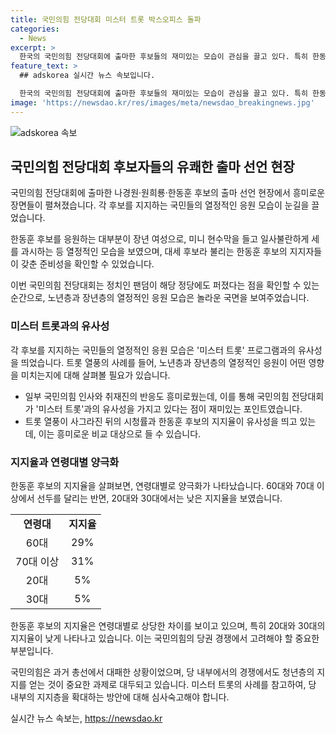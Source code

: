 ```yaml
---
title: 국민의힘 전당대회 미스터 트롯 박스오피스 돌파
categories:
  - News
excerpt: >
  한국의 국민의힘 전당대회에 출마한 후보들의 재미있는 모습이 관심을 끌고 있다. 특히 한동훈 후보를 지지하는 장년 여성들의 열렬한 응원과 지지자들의 열기가 돋보였다. 이에 따라 인기 예능 프로그램 미스터 트롯과의 유사성이 논의되며, 한동훈 후보의 연령대별 지지율이 양극화되고 있는 상황이 소개되고 있다. 국민의힘의 당권 경쟁과 2030세대의 지지세 회복에 대한 관심이 집중되고 있다.
feature_text: >
  ## adskorea 실시간 뉴스 속보입니다.

  한국의 국민의힘 전당대회에 출마한 후보들의 재미있는 모습이 관심을 끌고 있다. 특히 한동훈 후보를 지지하는 장년 여성들의 열렬한 응원과 지지자들의 열기가 돋보였다. 이에 따라 인기 예능 프로그램 미스터 트롯과의 유사성이 논의되며, 한동훈 후보의 연령대별 지지율이 양극화되고 있는 상황이 소개되고 있다. 국민의힘의 당권 경쟁과 2030세대의 지지세 회복에 대한 관심이 집중되고 있다.
image: 'https://newsdao.kr/res/images/meta/newsdao_breakingnews.jpg'
---
```


<p><img src="https://newsdao.kr/res/images/meta/newsdao_breakingnews.jpg" alt="adskorea 속보" /></p>

<h2 data-ke-size="size26">국민의힘 전당대회 후보자들의 유쾌한 출마 선언 현장</h2>

<p>국민의힘 전당대회에 출마한 나경원·원희룡·한동훈 후보의 출마 선언 현장에서 흥미로운 장면들이 펼쳐졌습니다. 각 후보를 지지하는 국민들의 열정적인 응원 모습이 눈길을 끌었습니다.</p>

<p data-ke-size="size16">한동훈 후보를 응원하는 대부분이 장년 여성으로, 미니 현수막을 들고 일사불란하게 세를 과시하는 등 열정적인 모습을 보였으며, 대세 후보라 불리는 한동훈 후보의 지지자들이 갖춘 준비성을 확인할 수 있었습니다.</p>

<p data-ke-size="size16">이번 국민의힘 전당대회는 정치인 팬덤이 해당 정당에도 퍼졌다는 점을 확인할 수 있는 순간으로, 노년층과 장년층의 열정적인 응원 모습은 놀라운 국면을 보여주었습니다.</p>

<h3 data-ke-size="size24">미스터 트롯과의 유사성</h3>

<p>각 후보를 지지하는 국민들의 열정적인 응원 모습은 '미스터 트롯' 프로그램과의 유사성을 띄었습니다. 트롯 열풍의 사례를 들어, 노년층과 장년층의 열정적인 응원이 어떤 영향을 미치는지에 대해 살펴볼 필요가 있습니다.</p>

<ul>
  <li>일부 국민의힘 인사와 취재진의 반응도 흥미로웠는데, 이를 통해 국민의힘 전당대회가 '미스터 트롯'과의 유사성을 가지고 있다는 점이 재미있는 포인트였습니다.</li>
  <li>트롯 열풍이 사그라진 뒤의 시청률과 한동훈 후보의 지지율이 유사성을 띄고 있는데, 이는 흥미로운 비교 대상으로 들 수 있습니다.</li>
</ul>

<h3 data-ke-size="size24">지지율과 연령대별 양극화</h3>

<p>한동훈 후보의 지지율을 살펴보면, 연령대별로 양극화가 나타났습니다. 60대와 70대 이상에서 선두를 달리는 반면, 20대와 30대에서는 낮은 지지율을 보였습니다.</p>

<table>
  <tr>
    <td style="text-align: center; height: 17px;"><b>연령대</b></td>
    <td style="text-align: center; height: 17px;"><b>지지율</b></td>
  </tr>
  <tr>
    <td style="text-align: center; height: 17px;">60대</td>
    <td style="text-align: center; height: 17px;">29%</td>
  </tr>
  <tr>
    <td style="text-align: center; height: 17px;">70대 이상</td>
    <td style="text-align: center; height: 17px;">31%</td>
  </tr>
  <tr>
    <td style="text-align: center; height: 17px;">20대</td>
    <td style="text-align: center; height: 17px;">5%</td>
  </tr>
  <tr>
    <td style="text-align: center; height: 17px;">30대</td>
    <td style="text-align: center; height: 17px;">5%</td>
  </tr>
</table>

<p data-ke-size="size16">한동훈 후보의 지지율은 연령대별로 상당한 차이를 보이고 있으며, 특히 20대와 30대의 지지율이 낮게 나타나고 있습니다. 이는 국민의힘의 당권 경쟁에서 고려해야 할 중요한 부분입니다.</p>

<p data-ke-size="size16">국민의힘은 과거 총선에서 대패한 상황이었으며, 당 내부에서의 경쟁에서도 청년층의 지지를 얻는 것이 중요한 과제로 대두되고 있습니다. 미스터 트롯의 사례를 참고하여, 당 내부의 지지층을 확대하는 방안에 대해 심사숙고해야 합니다.</p>
실시간 뉴스 속보는, <a href="https://newsdao.kr" rel="dofollow">https://newsdao.kr</a>


